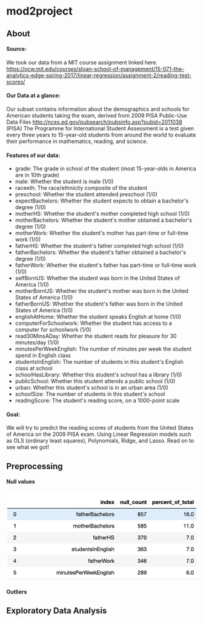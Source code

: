 # mod2project

## About

#### Source:
We took our data from a MIT course assignment linked here.
https://ocw.mit.edu/courses/sloan-school-of-management/15-071-the-analytics-edge-spring-2017/linear-regression/assignment-2/reading-test-scores/

#### Our Data at a glance:
Our subset contains information about the demographics and schools for American students taking the exam, derived from 2009 PISA Public-Use Data Files http://nces.ed.gov/pubsearch/pubsinfo.asp?pubid=2011038                                                  
(PISA) The Programme for International Student Assessment is a test given every three years to 15-year-old students from around the world to evaluate their performance in mathematics, reading, and science. 

#### Features of our data:

* grade: The grade in school of the student (most 15-year-olds in America are in 10th grade)
* male: Whether the student is male (1/0)
* raceeth: The race/ethnicity composite of the student
* preschool: Whether the student attended preschool (1/0)
* expectBachelors: Whether the student expects to obtain a bachelor's degree (1/0)
* motherHS: Whether the student's mother completed high school (1/0)
* motherBachelors: Whether the student's mother obtained a bachelor's degree (1/0)
* motherWork: Whether the student's mother has part-time or full-time work (1/0)
* fatherHS: Whether the student's father completed high school (1/0)
* fatherBachelors: Whether the student's father obtained a bachelor's degree (1/0)
* fatherWork: Whether the student's father has part-time or full-time work (1/0)
* selfBornUS: Whether the student was born in the United States of America (1/0)
* motherBornUS: Whether the student's mother was born in the United States of America (1/0)
* fatherBornUS: Whether the student's father was born in the United States of America (1/0)
* englishAtHome: Whether the student speaks English at home (1/0)
* computerForSchoolwork: Whether the student has access to a computer for schoolwork (1/0)
* read30MinsADay: Whether the student reads for pleasure for 30 minutes/day (1/0)
* minutesPerWeekEnglish: The number of minutes per week the student spend in English class
* studentsInEnglish: The number of students in this student's English class at school
* schoolHasLibrary: Whether this student's school has a library (1/0)
* publicSchool: Whether this student attends a public school (1/0)
* urban: Whether this student's school is in an urban area (1/0)
* schoolSize: The number of students in this student's school
* readingScore: The student's reading score, on a 1000-point scale

#### Goal:
We will try to predict the reading scores of students from the United States of America on the 2009 PISA exam. Using Linear Regression models such as OLS (ordinary least squares), Polynomials, Ridge, and Lasso.
Read on to see what we got! 

## Preprocessing

#### Null values

<img src="Images/Columns_and_nulls.png">


#### Outliers




## Exploratory Data Analysis


